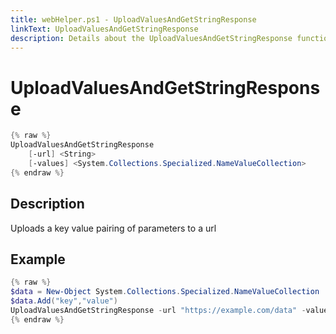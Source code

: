 ```yaml
---
title: webHelper.ps1 - UploadValuesAndGetStringResponse
linkText: UploadValuesAndGetStringResponse
description: Details about the UploadValuesAndGetStringResponse function in webHelper.ps1 helper script
---
```


# UploadValuesAndGetStringResponse

```PowerShell
{% raw %}
UploadValuesAndGetStringResponse
    [-url] <String>
    [-values] <System.Collections.Specialized.NameValueCollection>
{% endraw %}
```

## Description

Uploads a key value pairing of parameters to a url

## Example

```PowerShell
{% raw %}
$data = New-Object System.Collections.Specialized.NameValueCollection
$data.Add("key","value")
UploadValuesAndGetStringResponse -url "https://example.com/data" -values $data
{% endraw %}
```
